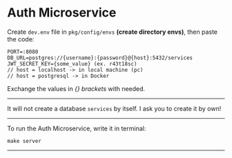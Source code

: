 # Auth Microservice
Create `dev.env` file in `pkg/config/envs` __(create directory envs)__, then paste the code:

```env
PORT=:8080
DB_URL=postgres://{username}:{password}@{host}:5432/services
JWT_SECRET_KEY={some_value} (ex. r43t18sc)
// host = localhost -> in local machine (pc)
// host = postgresql -> in Docker
```

Exchange the values in _{} brackets_ with needed.

---

It will not create a database `services` by itself. I ask you to create it by own!

---

To run the Auth Microservice, write it in terminal:
```
make server
```

---
